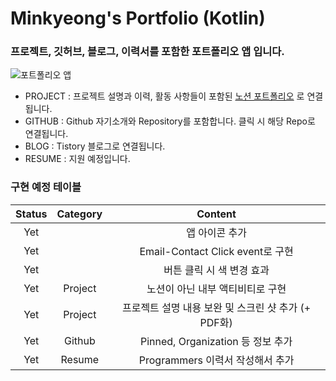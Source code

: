 # Minkyeong's Portfolio (Kotlin)

### 프로젝트, 깃허브, 블로그, 이력서를 포함한 포트폴리오 앱 입니다. 

![포트폴리오 앱](https://user-images.githubusercontent.com/50983832/121564631-a2aa4c80-ca56-11eb-813b-688dd3016717.gif)

- PROJECT : 프로젝트 설명과 이력, 활동 사항들이 포함된 [노션 포트폴리오](https://www.notion.so/Minkyeong-Kim-5b20d2d8509d4dec891b873fb2bfe9cf) 로 연결됩니다. 
- GITHUB : Github 자기소개와 Repository를 포함합니다. 클릭 시 해당 Repo로 연결됩니다. 
- BLOG : Tistory 블로그로 연결됩니다. 
- RESUME : 지원 예정입니다. 

### 구현 예정 테이블
Status | Category | Content |
|:----:|:--------:| :------:|
Yet |         | 앱 아이콘 추가 |
Yet |         | Email-Contact Click event로 구현 |
Yet |         | 버튼 클릭 시 색 변경 효과 |
Yet | Project | 노션이 아닌 내부 액티비티로 구현 |
Yet | Project | 프로젝트 설명 내용 보완 및 스크린 샷 추가 (+ PDF화)|
Yet | Github  | Pinned, Organization 등 정보 추가 |
Yet | Resume  | Programmers 이력서 작성해서 추가 |

